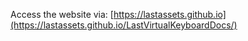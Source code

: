 Access the website via:
[https://lastassets.github.io](https://lastassets.github.io/LastVirtualKeyboardDocs/)
